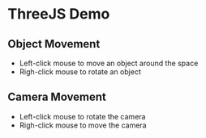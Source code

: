 # ThreeJS Demo
## Object Movement
* Left-click mouse to move an object around the space
* Righ-click mouse to rotate an object

## Camera Movement
* Left-click mouse to rotate the camera
* Righ-click mouse to move the camera
